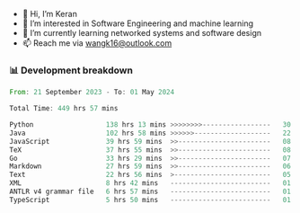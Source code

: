 - 👋 Hi, I’m Keran
- 👀 I’m interested in Software Engineering and machine learning
- 🌱 I’m currently learning networked systems and software design
- 📫 Reach me via wangk16@outlook.com


###  📊 Development breakdown
<!--START_SECTION:waka-->

```rust
From: 21 September 2023 - To: 01 May 2024

Total Time: 449 hrs 57 mins

Python                  138 hrs 13 mins >>>>>>>>-----------------   30.57 %
Java                    102 hrs 58 mins >>>>>>-------------------   22.77 %
JavaScript              39 hrs 59 mins  >>-----------------------   08.84 %
TeX                     37 hrs 55 mins  >>-----------------------   08.39 %
Go                      33 hrs 29 mins  >>-----------------------   07.41 %
Markdown                27 hrs 59 mins  >>-----------------------   06.19 %
Text                    22 hrs 56 mins  >------------------------   05.07 %
XML                     8 hrs 42 mins   -------------------------   01.93 %
ANTLR v4 grammar file   6 hrs 57 mins   -------------------------   01.54 %
TypeScript              5 hrs 50 mins   -------------------------   01.29 %
```

<!--END_SECTION:waka-->

<!---
keran-w/keran-w is a ✨ special ✨ repository because its `README.md` (this file) appears on your GitHub profile.
You can click the Preview link to take a look at your changes.
--->
